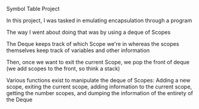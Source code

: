 Symbol Table Project

In this project, I was tasked in emulating encapsulation through a program

The way I went about doing that was by using a deque of Scopes

The Deque keeps track of which Scope we're in whereas the scopes themselves keep track of variables and other information 

Then, once we want to exit the current Scope, we pop the front of deque (we add scopes to the front, so think a stack)

Various functions exist to manipulate the deque of Scopes: Adding a new scope, exiting the current scope, adding information to the current scope, getting the number scopes, and dumping the information of the entirety of the Deque
